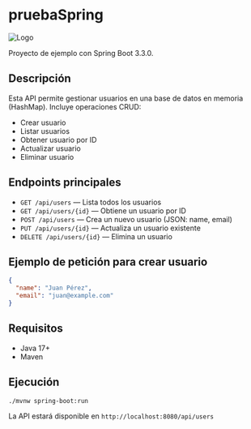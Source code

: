 # pruebaSpring

![Logo](https://raw.githubusercontent.com/spring-projects/spring-boot/main/src/main/resources/static/images/spring-logo.svg)

Proyecto de ejemplo con Spring Boot 3.3.0.

## Descripción

Esta API permite gestionar usuarios en una base de datos en memoria (HashMap). Incluye operaciones CRUD:
- Crear usuario
- Listar usuarios
- Obtener usuario por ID
- Actualizar usuario
- Eliminar usuario

## Endpoints principales

- `GET /api/users` — Lista todos los usuarios
- `GET /api/users/{id}` — Obtiene un usuario por ID
- `POST /api/users` — Crea un nuevo usuario (JSON: name, email)
- `PUT /api/users/{id}` — Actualiza un usuario existente
- `DELETE /api/users/{id}` — Elimina un usuario

## Ejemplo de petición para crear usuario

```json
{
  "name": "Juan Pérez",
  "email": "juan@example.com"
}
```

## Requisitos
- Java 17+
- Maven

## Ejecución

```sh
./mvnw spring-boot:run
```

La API estará disponible en `http://localhost:8080/api/users`
